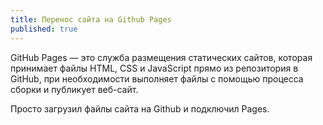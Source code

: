 ```yaml
---
title: Перенос сайта на Github Pages
published: true
---
```

GitHub Pages — это служба размещения статических сайтов, которая принимает файлы HTML, CSS и JavaScript прямо из репозитория в GitHub, при необходимости выполняет файлы с помощью процесса сборки и публикует веб-сайт.

Просто загрузил файлы сайта на Github и подключил Pages.
